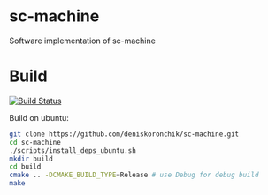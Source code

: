 # sc-machine
Software implementation of sc-machine

# Build
[![Build Status](https://travis-ci.org/ostis-dev/sc-machine.svg?branch=master)](https://travis-ci.org/ostis-dev/sc-machine)

Build on ubuntu:
```sh
git clone https://github.com/deniskoronchik/sc-machine.git
cd sc-machine
./scripts/install_deps_ubuntu.sh
mkdir build
cd build
cmake .. -DCMAKE_BUILD_TYPE=Release # use Debug for debug build
make
```
